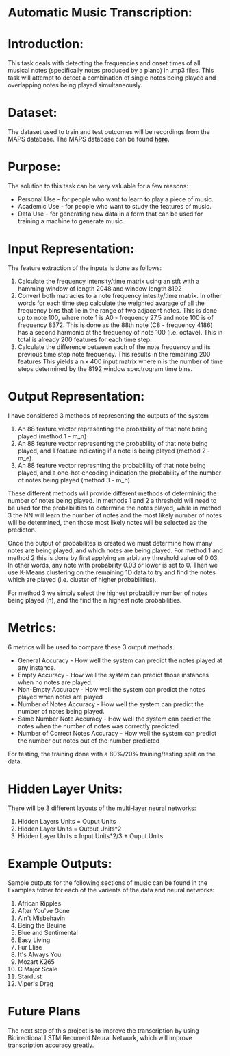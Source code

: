 # Automatic Music Transcription:
# Introduction:
This task deals with detecting the frequencies and onset times of all musical notes (specifically notes produced by a piano) in .mp3 files. This task will attempt to detect a combination of single notes being played and overlapping notes being played simultaneously.
# Dataset:
The dataset used to train and test outcomes will be recordings from the MAPS database. The MAPS database can be found [**here**](
http://www.tsi.telecom-paristech.fr/aao/en/2010/07/08/maps-database-a-piano-database-for-multipitch-estimation-and-automatic-transcription-of-music/).
# Purpose:
The solution to this task can be very valuable for a few reasons:
* Personal Use - for people who want to learn to play a piece of music.
* Academic Use - for people who want to study the features of music.
* Data Use - for generating new data in a form that can be used for training a machine to generate music.

# Input Representation:
The feature extraction of the inputs is done as follows:
1. Calculate the frequency intensity/time matrix using an stft with a hamming window of length 2048 and window length 8192
2. Convert both matracies to a note frequency intesity/time matrix. In other words for each time step calculate the weighted avarage of all the frequency bins that lie in the range of two adjacent notes. This is done up to note 100, where note 1 is A0 - frequency 27.5 and note 100 is of frequency 8372. This is done as the 88th note (C8 - frequency 4186) has a second harmonic at the frequency of note 100 (i.e. octave). This in total is already 200 features for each time step.
3. Calculate the difference between each of the note frequency and its previous time step note frequency. This results in the remaining 200 features
This yields a n x 400 input matrix where n is the number of time steps determined by the 8192 window spectrogram time bins.
 

# Output Representation:
I have considered 3 methods of representing the outputs of the system
1. An 88 feature vector representing the probability of that note being played (method 1 - m_n)
2. An 88 feature vector representing the probability of that note being played, and 1 feature indicating if a note is being played (method 2 - m_e).
3. An 88 feature vector represnting the probablility of that note being played, and a one-hot encoding indication the probability of the number of notes being played (method 3 - m_h).

These different methods will provide different methods of determining the number of notes being played. In methods 1 and 2 a threshold will need to be used for the probabilities to determine the notes played, while in method 3 the NN will learn the number of notes and the most likely number of notes will be determined, then those most likely notes will be selected as the predicton.

Once the output of probabilites is created we must determine how many notes are being played, and which notes are being played. 
For method 1 and method 2 this is done by first applying an arbitrary threshold value of 0.03. In other words, any note with probability 0.03 or lower is set to 0. Then we use K-Means clustering on the remaining 1D data to try and find the notes which are played (i.e. cluster of higher probabilities). 

For method 3 we simply select the highest probablitiy number of notes being played (n), and the find the n highest note probabilities. 

# Metrics:
6 metrics will be used to compare these 3 output methods.
* General Accuracy - How well the system can predict the notes played at any instance.
* Empty Accuracy - How well the system can predict those instances when no notes are played.
* Non-Empty Accuracy - How well the system can predict the notes played when notes are played
* Number of Notes Accuracy - How well the system can predict the number of notes being played.
* Same Number Note Accuracy - How well the system can predict the notes when the number of notes was correctly predicted.
* Number of Correct Notes Accuracy - How well the system can predict the number out notes out of the number predicted

For testing, the training done with a 80%/20% training/testing split on the data.

# Hidden Layer Units:
There will be 3 different layouts of the multi-layer neural networks:
1. Hidden Layers Units = Ouput Units
2. Hidden Layer Units = Output Units*2
3. Hidden Layer Units = Input Units*2/3 + Ouput Units

# Example Outputs:
Sample outputs for the following sections of music can be found in the Examples folder for each of the varients of the data and neural networks:
1. African Ripples
2. After You've Gone
3. Ain't Misbehavin
4. Being the Beuine
5. Blue and Sentimental
6. Easy Living
7. Fur Elise
8. It's Always You
9. Mozart K265
10. C Major Scale
11. Stardust
12. Viper's Drag

# Future Plans
The next step of this project is to improve the transcription by using Bidirectional LSTM Recurrent Neural Network, which will improve transcription accuracy greatly.
